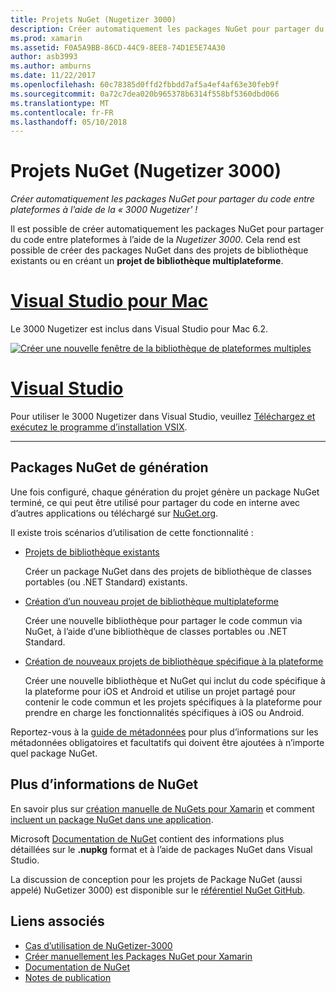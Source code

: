```yaml
---
title: Projets NuGet (Nugetizer 3000)
description: Créer automatiquement les packages NuGet pour partager du code entre plateformes à l’aide de la « 3000 Nugetizer' !
ms.prod: xamarin
ms.assetid: F0A5A9BB-86CD-44C9-8EE8-74D1E5E74A30
author: asb3993
ms.author: amburns
ms.date: 11/22/2017
ms.openlocfilehash: 60c78385d0ffd2fbbdd7af5a4ef4af63e30feb9f
ms.sourcegitcommit: 0a72c7dea020b965378b6314f558bf5360dbd066
ms.translationtype: MT
ms.contentlocale: fr-FR
ms.lasthandoff: 05/10/2018
---
```

# <a name="nuget-projects-nugetizer-3000"></a>Projets NuGet (Nugetizer 3000)

_Créer automatiquement les packages NuGet pour partager du code entre plateformes à l’aide de la « 3000 Nugetizer' !_

Il est possible de créer automatiquement les packages NuGet pour partager du code entre plateformes à l’aide de la _Nugetizer 3000_. Cela rend est possible de créer des packages NuGet dans des projets de bibliothèque existants ou en créant un **projet de bibliothèque multiplateforme**.

# <a name="visual-studio-for-mactabvsmac"></a>[Visual Studio pour Mac](#tab/vsmac)

Le 3000 Nugetizer est inclus dans Visual Studio pour Mac 6.2.

[![](images/mulitplatform-library-sml.png "Créer une nouvelle fenêtre de la bibliothèque de plateformes multiples")](images/mulitplatform-library.png#lightbox)

# <a name="visual-studiotabvswin"></a>[Visual Studio](#tab/vswin)

Pour utiliser le 3000 Nugetizer dans Visual Studio, veuillez [Téléchargez et exécutez le programme d’installation VSIX](http://bit.ly/nugetizer-2017).

-----

## <a name="building-nuget-packages"></a>Packages NuGet de génération

Une fois configuré, chaque génération du projet génère un package NuGet terminé, ce qui peut être utilisé pour partager du code en interne avec d’autres applications ou téléchargé sur [NuGet.org](https://www.nuget.org).

Il existe trois scénarios d’utilisation de cette fonctionnalité :

- [Projets de bibliothèque existants](existing-library.md)

  Créer un package NuGet dans des projets de bibliothèque de classes portables (ou .NET Standard) existants.

- [Création d’un nouveau projet de bibliothèque multiplateforme](single-codebase.md)

  Créer une nouvelle bibliothèque pour partager le code commun via NuGet, à l’aide d’une bibliothèque de classes portables ou .NET Standard.

- [Création de nouveaux projets de bibliothèque spécifique à la plateforme](platform-specific.md)

  Créer une nouvelle bibliothèque et NuGet qui inclut du code spécifique à la plateforme pour iOS et Android et utilise un projet partagé pour contenir le code commun et les projets spécifiques à la plateforme pour prendre en charge les fonctionnalités spécifiques à iOS ou Android.

Reportez-vous à la [guide de métadonnées](metadata.md) pour plus d’informations sur les métadonnées obligatoires et facultatifs qui doivent être ajoutées à n’importe quel package NuGet.


## <a name="further-nuget-information"></a>Plus d’informations de NuGet

En savoir plus sur [création manuelle de NuGets pour Xamarin](~/cross-platform/app-fundamentals/nuget-manual.md) et comment [incluent un package NuGet dans une application](https://docs.microsoft.com/visualstudio/mac/nuget-walkthrough).

Microsoft [Documentation de NuGet](https://docs.microsoft.com/nuget/) contient des informations plus détaillées sur le **.nupkg** format et à l’aide de packages NuGet dans Visual Studio.

La discussion de conception pour les projets de Package NuGet (aussi appelé) NuGetizer 3000) est disponible sur le [référentiel NuGet GitHub](https://github.com/NuGet/Home/wiki/NuGetizer-3000).


## <a name="related-links"></a>Liens associés

- [Cas d’utilisation de NuGetizer-3000](https://github.com/NuGet/Home/wiki/NuGetizer-Core-Scenarios)
- [Créer manuellement les Packages NuGet pour Xamarin](~/cross-platform/app-fundamentals/nuget-manual.md)
- [Documentation de NuGet](https://docs.microsoft.com/nuget/)
- [Notes de publication](https://developer.xamarin.com/releases/studio/xamarin.studio_6.2/xamarin.studio_6.2/#NuGetizer_3000)
